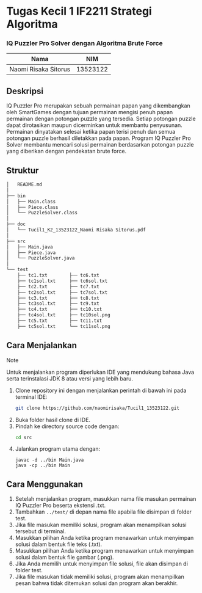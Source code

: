 # Tugas Kecil 1 IF2211 Strategi Algoritma
### IQ Puzzler Pro Solver dengan Algoritma Brute Force
| Nama | NIM |
|------|-----|
| Naomi Risaka Sitorus | 13523122 |

## Deskripsi
IQ Puzzler Pro merupakan sebuah permainan papan yang dikembangkan oleh SmartGames dengan tujuan permainan mengisi penuh papan permainan dengan potongan puzzle yang tersedia. Setiap potongan puzzle dapat dirotasikan maupun dicerminkan untuk membantu penyusunan. Permainan dinyatakan selesai ketika papan terisi penuh dan semua potongan puzzle berhasil diletakkan pada papan. Program IQ Puzzler Pro Solver membantu mencari solusi permainan berdasarkan potongan puzzle yang diberikan dengan pendekatan brute force. 

## Struktur
```bash
│   README.md
│
├── bin
│   ├── Main.class
│   ├── Piece.class
│   └── PuzzleSolver.class
│
├── doc
│   └── Tucil1_K2_13523122_Naomi Risaka Sitorus.pdf
│
├── src
│   ├── Main.java
│   ├── Piece.java
│   └── PuzzleSolver.java
│
└── test
    ├── tc1.txt        ├── tc6.txt
    ├── tc1sol.txt     ├── tc6sol.txt
    ├── tc2.txt        ├── tc7.txt
    ├── tc2sol.txt     ├── tc7sol.txt
    ├── tc3.txt        ├── tc8.txt
    ├── tc3sol.txt     ├── tc9.txt
    ├── tc4.txt        ├── tc10.txt
    ├── tc4sol.txt     ├── tc10sol.png
    ├── tc5.txt        ├── tc11.txt
    ├── tc5sol.txt     └── tc11sol.png
```

## Cara Menjalankan
> [!NOTE]
> Untuk menjalankan program diperlukan IDE yang mendukung bahasa Java serta terinstalasi JDK 8 atau versi yang lebih baru.
1. Clone repository ini dengan menjalankan perintah di bawah ini pada terminal IDE:
   ```sh
   git clone https://github.com/naomirisaka/Tucil1_13523122.git
2. Buka folder hasil clone di IDE.
3. Pindah ke directory source code dengan:
   ```sh
   cd src
4. Jalankan program utama dengan:
   ```
   javac -d ../bin Main.java
   java -cp ../bin Main
   ```
   
## Cara Menggunakan
1. Setelah menjalankan program, masukkan nama file masukan permainan IQ Puzzler Pro beserta ekstensi .txt.
2. Tambahkan `../test/` di depan nama file apabila file disimpan di folder test.
3. Jika file masukan memiliki solusi, program akan menampilkan solusi tersebut di terminal. 
4. Masukkan pilihan Anda ketika program menawarkan untuk menyimpan solusi dalam bentuk file teks (.txt).
5. Masukkan pilihan Anda ketika program menawarkan untuk menyimpan solusi dalam bentuk file gambar (.png).
6. Jika Anda memilih untuk menyimpan file solusi, file akan disimpan di folder test.
7. Jika file masukan tidak memiliki solusi, program akan menampilkan pesan bahwa tidak ditemukan solusi dan program akan berakhir.
